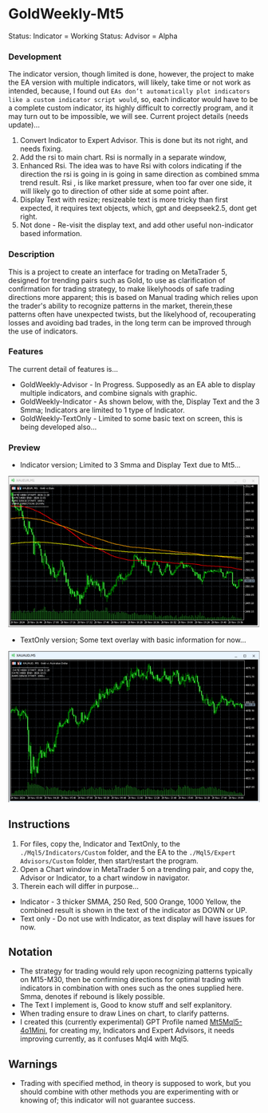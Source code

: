 # GoldWeekly-Mt5
Status: Indicator = Working
Status: Advisor = Alpha

### Development
The indicator version, though limited is done, however, the project to make the EA version with multiple indicators, will likely, take time or not work as intended, because, I found out `EAs don’t automatically plot indicators like a custom indicator script would`, so, each indicator would have to be a complete custom indicator, its highly difficult to correctly program, and it may turn out to be impossible, we will see. Current project details (needs update)...
1. Convert Indicator to Expert Advisor. This is done but its not right, and needs fixing.
2. Add the rsi to main chart. Rsi is normally in a separate window, 
3. Enhanced Rsi. The idea was to have Rsi with colors indicating if the direction the rsi is going in is going in same direction as combined smma trend result. Rsi , is like market pressure, when too far over one side, it will likely go to direction of other side at some point after. 
4. Display Text with resize; resizeable text is more tricky than first expected, it requires text objects, which, gpt and deepseek2.5, dont get right. 
5. Not done - Re-visit the display text, and add other useful non-indicator based information.

### Description
This is a project to create an interface for trading on MetaTrader 5, designed for trending pairs such as Gold, to use as clarification of confirmation for trading strategy, to make likelyhoods of safe trading directions more apparent; this is based on Manual trading which relies upon the trader's ability to recognize patterns in the market, therein,these patterns often have unexpected twists, but the likelyhood of, recouperating losses and avoiding bad trades, in the long term can be improved through the use of indicators.

### Features
The current detail of features is... 
- GoldWeekly-Advisor - In Progress. Supposedly as an EA able to display multiple indicators, and combine signals with graphic.
- GoldWeekly-Indicator - As shown below, with the, Display Text and the 3 Smma; Indicators are limited to 1 type of Indicator. 
- GoldWeekly-TextOnly - Limited to some basic text on screen, this is being developed also...

### Preview
- Indicator version; Limited to 3 Smma and Display Text due to Mt5...

![indicator preview](media/Indicator.png)

- TextOnly version; Some text overlay with basic information for now...

![indicator preview](media/TextOnly.png)

## Instructions
1. For files, copy the, Indicator and TextOnly, to the `./Mql5/Indicators/Custom` folder, and the EA to the `./Mql5/Expert Advisors/Custom` folder, then start/restart the program.  
2. Open a Chart window in MetaTrader 5 on a trending pair, and copy the, Advisor or Indicator, to a chart window in navigator.
3. Therein each will differ in purpose...
- Indicator - 3 thicker SMMA, 250 Red, 500 Orange, 1000 Yellow, the combined result is shown in the text of the indicator as DOWN or UP.
- Text only - Do not use with Indicator, as text display will have issues for now.

## Notation
- The strategy for trading would rely upon recognizing patterns typically on M15-M30, then be confirming directions for optimal trading with indicators in combination with ones such as the ones supplied here. Smma, denotes if rebound is likely possible. 
- The Text I implement is, Good to know stuff and self explanitory. 
- When trading ensure to draw Lines on chart, to clarify patterns.
- I created this (currently experimental) GPT Profile named [Mt5Mql5-4o1Mini](https://chatgpt.com/g/g-Un4YwjMNH-mt5mql5-4o1mini), for creating my, Indicators and Expert Advisors, it needs improving currently, as it confuses Mql4 with Mql5.

## Warnings
- Trading with specified method, in theory is supposed to work, but you should combine with other methods you are experimenting with or knowing of; this indicator will not guarantee success.
